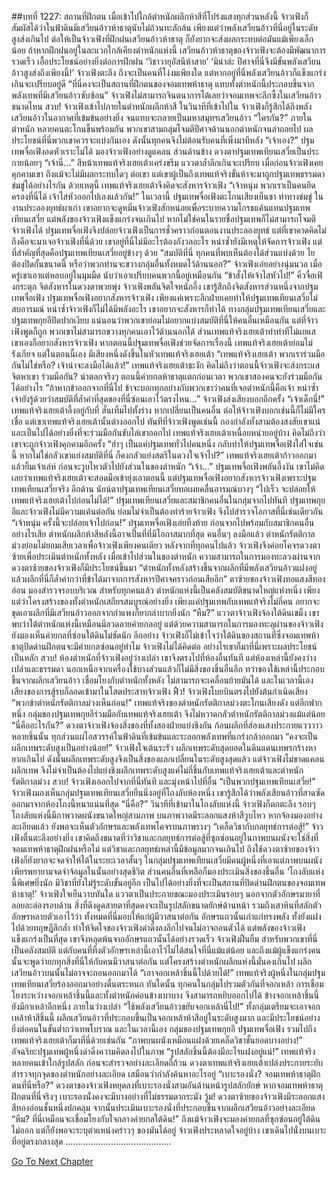 ##บทที่ 1227: สถานที่ฝึกตน
เมื่อเข้าไปใกล้ตำหนักผลึกห้าสีที่โปร่งแสงทุกส่วนหลังนี้ จ้าวเฟิงก็สัมผัสได้ว่าในฟ้าดินมีเสวียนอ้าวห้าธาตุนับไม่ถ้วนทะลักล้น
เพียงแต่ว่าพลังเสวียนอ้าวที่นี่อยู่ในระดับสูงส่งเกินไป ต่อให้เป็นจ้าวเฟิงที่ฝึกฝนเสวียนอ้าวห้าธาตุ ก็ยังยากจะส่งผลกระทบต่อมันแม้เพียงเล็กน้อย
ถ้าหากฝึกฝนอยู่ในละแวกใกล้เคียงตำหนักแห่งนี้ เสวียนอ้าวห้าธาตุของจ้าวเฟิงจะต้องมีพัฒนาการรวดเร็ว เอื้อประโยชน์อย่างยิ่งต่อการฝึกฝน ‘วิชาวายุอัสนีห้าสาย’
‘มิน่าล่ะ ปีศาจที่นี่จึงมีขั้นพลังเสวียนอ้าวสูงส่งถึงเพียงนี้!’
จ้าวเฟิงตะลึง
ถึงจะเป็นคนที่โง่งมเพียงใด แต่หากอยู่ที่นี่พลังเสวียนอ้าวก็แข็งแกร่งเกินจะเปรียบอยู่ดี
“ที่นี่คงจะเป็นสถานที่ฝึกตนของจอมเทพห้าธาตุ แทบทั้งตำหนักนี้ประกอบขึ้นจากพลังเทพที่มีเสวียนอ้าวซับซ้อน”
จ้าวเฟิงไม่สามารถจินตนาการได้เลยว่าจอมเทพจะลึกซึ้งในเสวียนอ้าวขนาดไหน
สวบ!
จ้าวเฟิงเข้าไปภายในตำหนักผลึกห้าสี
ในวินาทีที่เข้าไปใน จ้าวเฟิงก็รู้สึกได้ถึงพลังเสวียนอ้าวในอากาศที่เข้มข้นอย่างยิ่ง จนแทบจะกลายเป็นมหาสมุทรเสวียนอ้าว
“ใครกัน?”
ภายในตำหนัก หลายคนตะโกนขึ้นพร้อมกัน
พวกเขาสามกลุ่มโจมตีปีศาจด้านนอกตำหนักจนล่าถอยไป ผลประโยชน์ที่นี่พวกเขาควรจะแบ่งกันเอง
ดังนั้นทุกคนจึงไม่ต้อนรับคนที่เพิ่งมาทีหลัง
“เจ้าเอง?”
ปฐมเทพจื่อเฟิงอดหัวเราะไม่ได้ มองจ้าวเฟิงอย่างดูแคลน
ส่วนด้านข้าง ดวงตาปฐมเทพเทียนเสวี่ยเป็นประกายน้อยๆ
“เจ้านี่…”
สีหน้าเทพแท้จริงเฮยเต้าเคร่งขรึม แววตาล้ำลึกเกินจะเปรียบ
เมื่อก่อนจ้าวเฟิงเคยคุกคามเขา ถึงแม้จะไม่มีผลกระทบใดๆ ต่อเขา แต่เขาผู้เป็นถึงเทพแท้จริงขั้นห้าจะมาถูกปฐมเทพธรรมดาข่มขู่ได้อย่างไรกัน
ด้วยเหตุนี้ เทพแท้จริงเฮยเต้าจึงคิดจะสังหารจ้าวเฟิง
“เจ้าหนุ่ม พวกเราเป็นคนยึดครองที่นี่ได้ เจ้าไสหัวออกไปเองแล้วกัน!”
ในเวลานี้ ปฐมเทพจื่อเฟิงตะโกนเสียงเย็นชา ท่าทางข่มขู่
ในงานประลองยุทธ์ผาเก่า เขาอยากจะดูหมิ่นจ้าวเฟิงสักหน่อยเพื่อระบายความโกรธแค้นแทนปฐมเทพเทียนเสวี่ย
แต่พลังของจ้าวเฟิงแข็งแกร่งจนเกินไป หากไม่ใช่คนในรายชื่อปฐมเทพก็ไม่สามารถโจมตีจ้าวเฟิงได้
ปฐมเทพจื่อเฟิงจึงปล่อยจ้าวเฟิงเป็นการชั่วคราวก่อนตอนงานประลองยุทธ์
แต่ที่เขาคาดคิดไม่ถึงคือจะมาเจอจ้าวเฟิงที่นี่ด้วย
เขาอยู่ที่นี่ไม่มีอะไรต้องกังวลอะไร หนำซ้ำยังมีเหตุให้จัดการจ้าวเฟิง
แต่ที่สำคัญที่สุดคือปฐมเทพเทียนเสวี่ยอยู่ข้างๆ ด้วย
“สมบัติที่นี่ ทุกคนที่พบเห็นต้องได้ส่วนแบ่งด้วย ไยต้องปิดกั้นขนาดนี้ หรือว่าพวกท่านจะขวางกลุ่มอื่นทั้งหมดไว้ด้านนอก?”
จ้าวเฟิงเอ่ยอย่างนุ่มนวล
เมื่อครู่เขาเอาแต่หลบอยู่ในมุมมืด นับว่าเอาเปรียบคนพวกนี้อยู่เหมือนกัน
“ข้าสั่งให้เจ้าไสหัวไป!”
คิ้วจื่อเฟิงกระตุก จิตสังหารในดวงตาพวยพุ่ง
จ้าวเฟิงพลันจิตใจหนักอึ้ง เขารู้สึกถึงจิตสังหารส่วนหนึ่งจากปฐมเทพจื่อเฟิง
ปฐมเทพจื่อเฟิงอยากสังหารจ้าวเฟิง เพียงแค่เพราะอีกฝ่ายเคยทำให้ปฐมเทพเทียนเสวี่ยไม่สบอารมณ์ หนำซ้ำจ้าวเฟิงก็ไม่ได้มีพลังอะไร เขาอยากจะสังหารก็ทำได้
ทางกลุ่มปฐมเทพเทียนเสวี่ยและปฐมเทพกุยอีปิดปากเงียบ
แน่นอนว่าพวกเขาย่อมไม่อยากแบ่งสมบัติที่นี่ให้คนอื่นเหมือนกัน แต่ที่จ้าวเฟิงพูดก็ถูก พวกเขาไม่สามารถขวางทุกคนเอาไว้ด้านนอกได้
ส่วนเทพแท้จริงเฮยเต้าทำท่าทีไม่แยแส
เขาเองก็อยากสังหารจ้าวเฟิง หากตอนนี้ปฐมเทพจื่อเฟิงช่วยจัดการเรื่องนี้ เทพแท้จริงเฮยเต้าย่อมไม่รังเกียจ
แต่ในตอนนี้เอง มีเสียงหนึ่งดังขึ้นในหัวเทพแท้จริงเฮยเต้า
“เทพแท้จริงเฮยเต้า พวกเราร่วมมือกันไม่ใช่หรือ? เจ้าน่าจะลงมือได้แล้ว!”
เทพแท้จริงเฮยเต้าชะงัก คิดไม่ถึงว่าตอนนี้จ้าวเฟิงจะส่งกระแสจิตหาเขา
ร่วมมือกัน? น่าตลกจริงๆ
ตอนนี้ค่ายกลห้าธาตุแตกก่อนเวลา พวกเขาสองคนจะยังร่วมมือกันได้อย่างไร
“ถ้าหากข้าออกจากที่นี่ไป ข้าจะบอกทุกอย่างกับพวกเขาว่าคนที่เจอตำหนักนี้คือเจ้า หนำซ้ำเจ้ายังรู้ด้วยว่าสมบัติที่ล้ำค่าที่สุดของที่นี่ซ่อนเอาไว้ตรงไหน…”
จ้าวเฟิงส่งเสียงบอกอีกครั้ง
“เจ้าเด็กนี่!”
เทพแท้จริงเฮยเต้าอึ้งอยู่กับที่ สั่นเทิ้มไปทั้งร่าง
หากเปลี่ยนเป็นคนอื่น ต่อให้จ้าวเฟิงบอกเช่นนี้ก็ไม่มีใครเชื่อ
แต่เขาเทพแท้จริงเฮยเต้านั้นต่างออกไป ทันทีที่จ้าวเฟิงพูดเช่นนี้ กองกำลังทั้งสามต้องสงสัยเขาแน่ และเป็นไปได้อย่างยิ่งที่จะร่วมมือกันขับไล่เขาออกไป
เทพแท้จริงเฮยเต้าเหนื่อยหน่ายอยู่บ้าง คิดไม่ถึงว่าเขาจะถูกจ้าวเฟิงคุกคามอีกครั้ง
“ฮ่าๆ เป็นแค่ปฐมเทพทั่วไปคนหนึ่ง กลับทำให้ปฐมเทพจื่อเฟิงใส่ใจเช่นนี้ หากไม่ใช่กลัวเขาแย่งสมบัติที่นี่ ก็คงกลัวแย่งสตรีในดวงใจเจ้าไป?”
เทพแท้จริงเฮยเต้าก้าวออกมาแล้วยิ้มเจ้าเล่ห์ ก่อนจะวูบไหวตัวไปยังส่วนในของตำหนัก
“เจ้า…”
ปฐมเทพจื่อเฟิงพลันอึ้งงัน เขาไม่คิดเลยว่าเทพแท้จริงเฮยเต้าจะสอดมือเข้ายุ่งเอาตอนนี้
แต่ปฐมเทพจื่อเฟิงอยากสังหารจ้าวเฟิงเพราะปฐมเทพเทียนเสวี่ยจริง
อีกด้าน นัยน์ตาปฐมเทพเทียนเสวี่ยทอเผยคลื่นอารมณ์บางๆ
“ไปเร็ว จะปล่อยให้เทพแท้จริงเฮยเต้าไปก่อนไม่ได้!”
ปฐมเทพเทียนเสวี่ยและสมาชิกคนอื่นในกลุ่มจากไปทันที
ปฐมเทพกุยอีและจ้าวเฟิงไม่มีความแค้นต่อกัน ย่อมไม่จำเป็นต้องทำร้ายจ้าวเฟิง จึงไปสำรวจโอกาสที่นี่เช่นเดียวกัน
“เจ้าหนุ่ม ครั้งนี้จะปล่อยเจ้าไปก่อน!”
ปฐมเทพจื่อเฟิงเอ่ยทิ้งท้าย ก่อนจากไปพร้อมกับสมาชิกคนอื่น
อย่างไรเสีย ตำหนักผลึกห้าสีหลังนี้อาจเป็นที่ที่มีโอกาสมากที่สุด คนอื่นๆ ลงมือแล้ว ตำหนักรัตติกาลม่วงย่อมไม่ยอมเสียเวลาเพื่อจ้าวเฟิงเพียงคนเดียว
หลังจากที่ทุกคนไปแล้ว จ้าวเฟิงจึงค่อยโคจรดวงตาซ้ายเพื่อประเมินตำหนักทั้งหลัง
เมื่อเข้าไปส่วนในของตำหนัก ความสามารถในการมองทะลวงผ่านจากดวงตาซ้ายของจ้าวเฟิงก็มีประโยชน์ขึ้นมา
“ตำหนักทั้งหลังสร้างขึ้นจากผลึกที่มีพลังเสวียนอ้าวแฝงอยู่ แล้วผลึกที่นี่ก็ล้ำค่ากว่าที่ข้าได้มาจากการสังหารปีศาจคราวก่อนเสียอีก”
ตาซ้ายของจ้าวเฟิงทอแสงสีทองอ่อน มองสำรวจรอบบริเวณ
สำหรับทุกคนแล้ว ตำหนักแห่งนี้เป็นคลังสมบัติขนาดใหญ่แห่งหนึ่ง
เพียงแต่ว่าโครงสร้างของทั้งตำหนักเสถียรสมบูรณ์อย่างยิ่ง เพียงแค่ปฐมเทพกับเทพแท้จริงไม่กี่คน อยากจะขุดเอาผลึกที่มีเสวียนอ้าวออกจากกำแพงก็ยากลำบากยิ่งนัก
“หืม?”
แววตาจ้าวเฟิงจ้องใต้ดินเขม็ง
เขาพบว่าใต้ตำหนักแห่งนี้เหมือนมีลวดลายค่ายกลอยู่
แต่ด้วยความสามารถในการมองทะลุผ่านของจ้าวเฟิง ยังมองเห็นค่ายกลที่ซ่อนใต้ดินไม่ชัดนัก
อีกอย่าง จ้าวเฟิงก็ไม่เข้าใจว่าใต้ดินของสถานที่ซึ่งจอมเทพห้าธาตุปิดด่านฝึกตนจะมีค่ายกลซ่อนอยู่ทำไม
จ้าวเฟิงไม่ได้คิดต่อ อย่างไรเขาก็มาที่นี่เพราะผลประโยชน์เป็นหลัก
สวบ!
ห้องตำหนักที่จ้าวเฟิงอยู่ว่างเปล่า เขาจึงตรงไปที่ห้องอื่นทันที
แต่ห้องเหล่านี้ยังคงว่างเปล่าและธรรมดา นอกเหนือจากเครื่องใช้บางส่วนแล้วก็ไม่มีสิ่งของชิ้นอื่นอีก
ทว่าของใช้เหล่านี้ประกอบขึ้นจากผลึกเสวียนอ้าว เชื่อมโยงกับตำหนักทั้งหลัง ไม่สามารถจะเคลื่อนย้ายมันได้
และในเวลานี้เอง เสียงของการสู้รบก็ลอดเข้ามาในโสตประสาทจ้าวเฟิง
ฟิ้ว!
จ้าวเฟิงโบยบินตรงไปยังต้นกำเนิดเสียง
“พวกข้าตำหนักรัตติกาลม่วงเห็นก่อน!”
เทพแท้จริงของตำหนักรัตติกาลม่วงตะโกนเสียงดัง
แต่อีกฟากหนึ่ง กลุ่มของปฐมเทพกุยอีร่วมมือกับเทพแท้จริงเฮยเต้า จึงไม่หวาดกลัวตำหนักรัตติกาลม่วงแม้แต่น้อย
“นี่คืออะไรกัน?”
ดวงตาจ้าวเฟิงจ้องสิ่งของที่ทั้งสองฝ่ายแย่งชิงกัน
ก้อนผลึกที่ส่องแสงประกายแวววาวหลายชิ้นนั้น ทุกส่วนแผ่ไอสวรรค์ในฟ้าดินที่เข้มข้นและระลอกพลังเทพที่แกร่งกล้าออกมา
“คงจะเป็นผลึกเทพระดับสูงเป็นอย่างน้อย!”
จ้าวเฟิงใจเต้นระรัว
ผลึกเทพระดับสุดยอดในดินแดนเทพรกร้างหายากเกินไป ดังนั้นผลึกเทพระดับสูงจึงเป็นสิ่งของแลกเปลี่ยนในระดับสูงสุดแล้ว
แต่จ้าวเฟิงไม่ขาดแคลนผลึกเทพ จึงไม่จำเป็นต้องไปแย่งชิงผลึกเทพระดับสูงแค่ไม่กี่ชิ้นกับเทพแท้จริงเฮยเต้าและตำหนักรัตติกาลม่วง
สวบ!
จ้าวเฟิงเออกไปจากที่นี่ทันที และมุ่งหน้าไปที่อื่น
“เป็นพวกปฐมเทพเทียนเสวี่ย!”
จ้าวเฟิงมองเห็นกลุ่มปฐมเทพเทียนเสวี่ยยืนนิ่งอยู่ที่โถงลับห้องหนึ่ง
เขารู้สึกได้ว่าพลังเสียนอ้าวที่สาดซัดออกมาจากห้องโถงนี้หนาแน่นที่สุด
“นี่คือ?”
วินาทีที่เข้ามาในโถงลับแห่งนี้ จ้าวเฟิงก็ตกตะลึง
รอบๆ โถงลับแห่งนี้มีภาพวาดผนังขนาดใหญ่สามภาพ บนภาพวาดมีระลอกแสงห้าสีวูบไหว
หากจ้องมองอย่างละเอียดแล้ว ยังพอจะเห็นตัวอักษรและพลังเทพโคจรบนภาพรางๆ
“เคล็ดวิชากับกลยุทธ์การต่อสู้!”
จ้าวเฟิงตื่นตะลึงอย่างยิ่ง
เขาคิดถึงขนาดที่ว่าวิชาและกลยุทธ์การต่อสู้ที่ซุกซ่อนอยู่ในภาพบนผนังจะใช่สิ่งที่จอมเทพห้าธาตุฝึกฝนหรือไม่
แต่วิชาและกลยุทธ์เหล่านี้มีข้อมูลมากจนเกินไป ถึงใช้ดวงตาซ้ายของจ้าวเฟิงก็ยังยากจะจดจำให้ได้ในระยะเวลาสั้นๆ
ในกลุ่มปฐมเทพเทียนเสวี่ยมีคนผู้หนึ่งที่เอาแต่ภาพบนผนัง เพียรพยายามจดจำจ้อมูลในนั้นอย่างสุดชีวิต
ส่วนคนอื่นที่เหลือก็มองประเมินสิ่งของชิ้นอื่น
‘โถงลับแห่งนี้พิเศษยิ่งนัก มีวิชาที่ยังไม่รู้ระดับขั้นอยู่อีก เป็นไปได้อย่างยิ่งที่จะเป็นสถานที่ปิดด่านฝึกตนของจอมเทพห้าธาตุ!’
จ้าวเฟิงใจเย็นวาบทันใด แววตาเป็นประกายขณะมองประเมินรอบๆ
นอกจากตัวอักษรมายาที่ลอยละล่องรอบด้าน สิ่งที่ดึงดูดสายตาที่สุดคงจะเป็นรูปสลักขนาดยักษ์ด้านหน้า รวมถึงเสาหินที่สลักตัวอักษรหลายตัวเอาไว้ว่า ทั้งหมดที่นี่มอบให้แก่ผู้มีวาสนาต่อกัน
อักษรแถวนั้นเก่าแก่ทรงพลัง ทั้งยังแฝงไปด้วยทฤษฎีลึกล้ำ ทำให้จิตใจของจ้าวเฟิงดำดิ่งลงลึกไปจนไม่อาจถอนตัวได้
แต่พลังของจ้าวเฟิงแข็งแกร่งเป็นที่สุด เขาจึงหลุดพ้นจากอักษรแถวนั้นได้อย่างรวดเร็ว
จ้าวเฟิงฝืนยิ้ม สำหรับพวกเขาที่นี่เป็นคลังสมบัติ แต่กับคนที่ทิ้งตัวอักษรเหล่านี้เอาไว้ไม่ได้สนใจที่นี่แม้แต่น้อย
และถึงแม้ผู้แข็งแกร่งคนนั้นจะพูดว่ายกทุกสิ่งที่นี่ให้กับคนมีวาสนาต่อกัน
แต่โครงสร้างตำหนักผลึกแห่งนี้มั่นคงเกินไป ผลึกเสวียนอ้าวบนนั้นไม่อาจจะถอนออกมาได้
“เอาจอกเหล้าชิ้นนี้ไปด้วยได้!”
เทพแท้จริงผู้หนึ่งในกลุ่มปฐมเทพเทียนเสวี่ยร้องออกมาอย่างตื่นตระหนก
ทันใดนั้น ทุกคนในกลุ่มไปรวมตัวกันที่จอกเหล้า
การเชื่อมโยงระหว่างจอกเหล้าชิ้นนี้และทั้งตำหนักค่อนข้างเบาบาง จึงสามารถหยิบออกไปได้
ข้างจอกเหล้าชิ้นนี้ยังมีกาเหล้าอีกหนึ่ง ภายในว่างเปล่า
“ใช้พลังเสวียนอ้าวขยับจอกเหล้านี่ไป!”
ทั้งกลุ่มเตรียมจะเอาจอกเหล้าห้าสีชิ้นนี้
ผลึกเสวียนอ้าวที่ประกอบขึ้นเป็นจอกเหล้าห้าสีอยู่ในระดับสูงมาก และมีประโยชน์อย่างยิ่งต่อคนในขั้นต่ำกว่าเทพโบราณ
และในเวลานี้เอง กลุ่มของปฐมเทพกุยอี ปฐมเทพจื่อเฟิง รวมไปถึงเทพแท้จริงเฮยเต้าก็มาที่นี่ด้วยเช่นกัน
“ภาพบนผนังเหมือนแฝงด้วยเคล็ดวิชาชั้นยอดบางอย่าง!”
อัจฉริยะปฐมเทพผู้หนึ่งดำดิ่งความคิดลงไปในภาพ
“รูปสลักชิ้นนี้ต้องมีอะไรแฝงอยู่แน่!”
เทพแท้จริงหลายคนเข้าใกล้รูปสลัก ก่อนจะสำรวจอย่างละเอียดถี่ถ้วน
ดวงตาเทพแท้จริงเฮยเต้าเปล่งประกายระยับ สำรวจทุกจุดของตำหนักอย่างละเอียด เสมือนว่ากำลังค้นหาอะไรอยู่
“เบาะรองนั่ง? จอมเทพห้าธาตุฝึกตนที่นี่หรือ?”
ดวงตาของจ้าวเฟิงหยุดลงที่เบาะรองนั่งสามอันด้านหน้ารูปสลักยักษ์
หากจอมเทพห้าธาตุฝึกตนที่นี่จริงๆ เบาะรองนั่งคงจะมีบางอย่างที่ไม่ธรรมดากระมัง
วู้ม!
ดวงตาซ้ายของจ้าวเฟิงมีระลอกแสงสีทองอ่อนชั้นหนึ่งปกคลุม จากนั้นประเมินเบาะรองนั่งที่ประกอบขึ้นจากผลึกเสวียนอ้าวอย่างละเอียด
“หืม? ที่นี่เหมือนจะเชื่อมโยงกับใจกลางค่ายกลใต้ดิน!”
ถึงแม้จ้าวเฟิงจะมองค่ายกลที่ซุกซ่อนอยู่ใต้ดินไม่ออก แต่ก็ยังพอจะระบุตำแหน่งคร่าวๆ ของมันได้อยู่
จ้าวเฟิงประหลาดใจอยู่บ้าง เขาเดินไปนั่งบนเบาะที่อยู่ตรงกลางสุด
……………………………………


[Go To Next Chapter]( ./84.md)